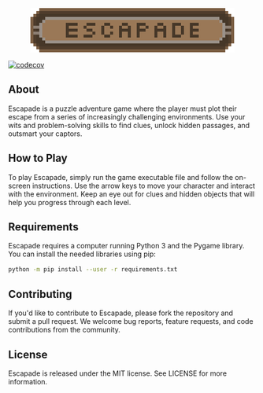 <div align="center">
  <img src="https://github.com/GH-Syn/Escapade/blob/main/res/menu/escapade_transparent_logo-export_scaled.png?raw=true"></img>
</div>


<!-- [![CircleCI](https://dl.circleci.com/status-badge/img/gh/GH-Syn/Escapade/tree/main.svg?style=svg&circle-token=049342a35cf1eae2d006fcebcb4597f903810b06)](https://dl.circleci.com/status-badge/redirect/gh/GH-Syn/Escapade/tree/main) -->

<!--

<img src="https://raw.githubusercontent.com/GH-Syn/Escapade/main/res/menu/readme_about.png"></img>
-->


[![codecov](https://codecov.io/gh/H4ppy-04/Escapade/graph/badge.svg?token=z3u2IlWLIV)](https://codecov.io/gh/H4ppy-04/Escapade)


## About

Escapade is a puzzle adventure game where the player must plot their escape from a series of increasingly challenging environments. Use your wits and problem-solving skills to find clues, unlock hidden passages, and outsmart your captors.
</div>


## How to Play

To play Escapade, simply run the game executable file and follow the on-screen instructions. Use the arrow keys to move your character and interact with the environment. Keep an eye out for clues and hidden objects that will help you progress through each level.

## Requirements

Escapade requires a computer running Python 3 and the Pygame library. You can install the needed libraries using pip:

```bash
python -m pip install --user -r requirements.txt 
```

## Contributing

If you'd like to contribute to Escapade, please fork the repository and submit a pull request. We welcome bug reports, feature requests, and code contributions from the community.

## License

Escapade is released under the MIT license. See LICENSE for more information.
